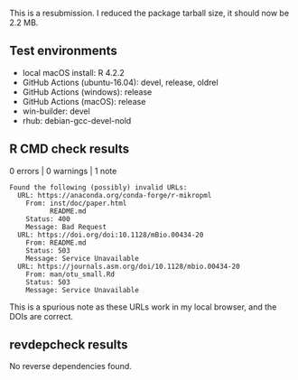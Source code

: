 This is a resubmission.
I reduced the package tarball size, it should now be 2.2 MB.

## Test environments

* local macOS install: R 4.2.2
* GitHub Actions (ubuntu-16.04): devel, release, oldrel
* GitHub Actions (windows): release
* GitHub Actions (macOS): release
* win-builder: devel
* rhub: debian-gcc-devel-nold

## R CMD check results

0 errors | 0 warnings | 1 note

```
Found the following (possibly) invalid URLs:
  URL: https://anaconda.org/conda-forge/r-mikropml
    From: inst/doc/paper.html
          README.md
    Status: 400
    Message: Bad Request
  URL: https://doi.org/doi:10.1128/mBio.00434-20
    From: README.md
    Status: 503
    Message: Service Unavailable
  URL: https://journals.asm.org/doi/10.1128/mbio.00434-20
    From: man/otu_small.Rd
    Status: 503
    Message: Service Unavailable
```

This is a spurious note as these URLs work in my local browser, and the DOIs are
correct.

## revdepcheck results

No reverse dependencies found.
